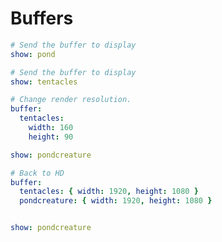 # Buffers

``` yaml
# Send the buffer to display
show: pond
```

``` yaml
# Send the buffer to display
show: tentacles
```


``` yaml
# Change render resolution.
buffer:
  tentacles:
    width: 160
    height: 90

show: pondcreature
```

``` yaml
# Back to HD
buffer:
  tentacles: { width: 1920, height: 1080 }
  pondcreature: { width: 1920, height: 1080 }


show: pondcreature
```
